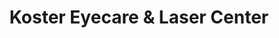 ---
title: "Koster Eyecare & Laser Center"
url: /richmond-hill/koster-eyecare-and-laser-center/
shop: optician
---